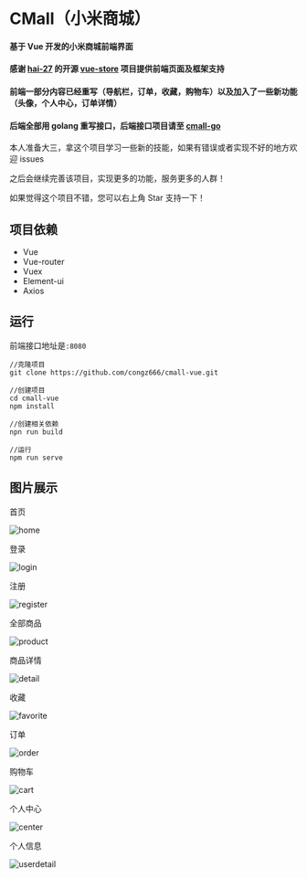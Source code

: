 <!--
 * @Descripttion:
 * @Author: congz
 * @Date: 2020-07-19 14:32:14
 * @LastEditors: congz
 * @LastEditTime: 2020-07-22 16:31:42
-->

# CMall（小米商城）

#### 基于 Vue 开发的小米商城前端界面

#### 感谢 [hai-27](https://github.com/hai-27) 的开源 [vue-store](https://github.com/hai-27/vue-store) 项目提供前端页面及框架支持

#### 前端一部分内容已经重写（导航栏，订单，收藏，购物车）以及加入了一些新功能（头像，个人中心，订单详情）

#### 后端全部用 golang 重写接口，后端接口项目请至 [cmall-go](https://github.com/congz666/cmall-go)

本人准备大三，拿这个项目学习一些新的技能，如果有错误或者实现不好的地方欢迎 issues

之后会继续完善该项目，实现更多的功能，服务更多的人群！

如果觉得这个项目不错，您可以右上角 Star 支持一下！

## 项目依赖

- Vue
- Vue-router
- Vuex
- Element-ui
- Axios

## 运行

前端接口地址是`:8080`

```
//克隆项目
git clone https://github.com/congz666/cmall-vue.git

//创建项目
cd cmall-vue
npm install

//创建相关依赖
npn run build

//运行
npm run serve
```

## 图片展示

首页

![home](./public/img/home.png)

登录

![login](./public/img/login.png)

注册

![register](./public/img/register.png)

全部商品

![product](./public/img/product.png)

商品详情

![detail](./public/img/detail.png)

收藏

![favorite](./public/img/favorite.png)

订单

![order](./public/img/order.png)

购物车

![cart](./public/img/cart.png)

个人中心

![center](./public/img/center.png)

个人信息

![userdetail](./public/img/userdetail.png)
